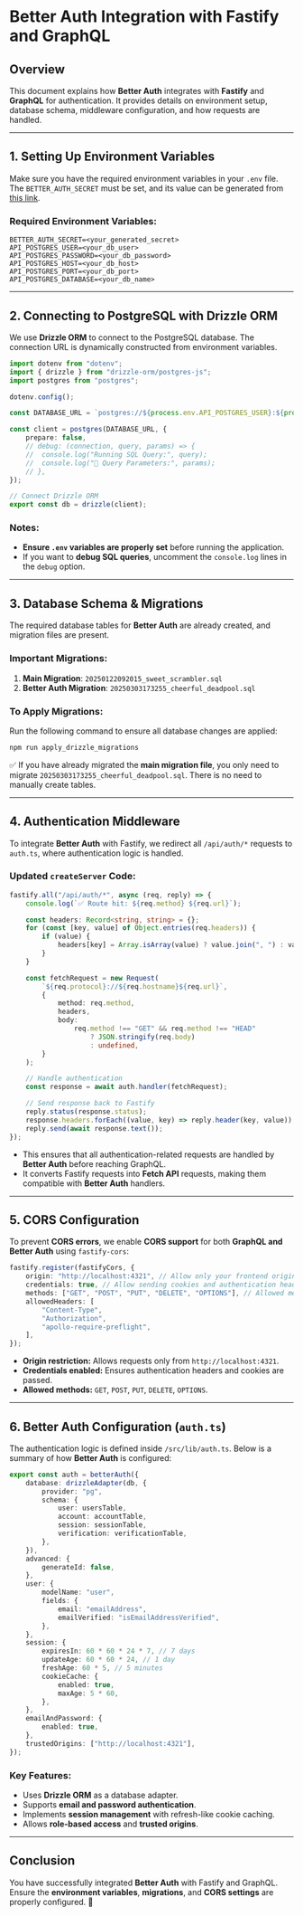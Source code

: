 # Better Auth Integration with Fastify and GraphQL

## Overview
This document explains how **Better Auth** integrates with **Fastify** and **GraphQL** for authentication. It provides details on environment setup, database schema, middleware configuration, and how requests are handled.

---

## 1. Setting Up Environment Variables
Make sure you have the required environment variables in your `.env` file. The `BETTER_AUTH_SECRET` must be set, and its value can be generated from [this link](https://better-auth.vercel.app/docs/installation).

### Required Environment Variables:
```env
BETTER_AUTH_SECRET=<your_generated_secret>
API_POSTGRES_USER=<your_db_user>
API_POSTGRES_PASSWORD=<your_db_password>
API_POSTGRES_HOST=<your_db_host>
API_POSTGRES_PORT=<your_db_port>
API_POSTGRES_DATABASE=<your_db_name>
```

---

## 2. Connecting to PostgreSQL with Drizzle ORM

We use **Drizzle ORM** to connect to the PostgreSQL database. The connection URL is dynamically constructed from environment variables.

```typescript
import dotenv from "dotenv";
import { drizzle } from "drizzle-orm/postgres-js";
import postgres from "postgres";

dotenv.config();

const DATABASE_URL = `postgres://${process.env.API_POSTGRES_USER}:${process.env.API_POSTGRES_PASSWORD}@${process.env.API_POSTGRES_HOST}:${process.env.API_POSTGRES_PORT}/${process.env.API_POSTGRES_DATABASE}`;

const client = postgres(DATABASE_URL, {
	prepare: false,
	// debug: (connection, query, params) => {
	// 	console.log("Running SQL Query:", query);
	// 	console.log("📌 Query Parameters:", params);
	// },
});

// Connect Drizzle ORM
export const db = drizzle(client);
```

### Notes:
- **Ensure `.env` variables are properly set** before running the application.
- If you want to **debug SQL queries**, uncomment the `console.log` lines in the `debug` option.

---

## 3. Database Schema & Migrations
The required database tables for **Better Auth** are already created, and migration files are present. 

### Important Migrations:
1. **Main Migration**: `20250122092015_sweet_scrambler.sql`
2. **Better Auth Migration**: `20250303173255_cheerful_deadpool.sql`

### To Apply Migrations:
Run the following command to ensure all database changes are applied:
```sh
npm run apply_drizzle_migrations
```
✅ If you have already migrated the **main migration file**, you only need to migrate `20250303173255_cheerful_deadpool.sql`. There is no need to manually create tables.

---

## 4. Authentication Middleware
To integrate **Better Auth** with Fastify, we redirect all `/api/auth/*` requests to `auth.ts`, where authentication logic is handled.

### Updated `createServer` Code:
```typescript
fastify.all("/api/auth/*", async (req, reply) => {
	console.log(`✅ Route hit: ${req.method} ${req.url}`);

	const headers: Record<string, string> = {};
	for (const [key, value] of Object.entries(req.headers)) {
		if (value) {
			headers[key] = Array.isArray(value) ? value.join(", ") : value;
		}
	}

	const fetchRequest = new Request(
		`${req.protocol}://${req.hostname}${req.url}`,
		{
			method: req.method,
			headers,
			body:
				req.method !== "GET" && req.method !== "HEAD"
					? JSON.stringify(req.body)
					: undefined,
		}
	);

	// Handle authentication
	const response = await auth.handler(fetchRequest);

	// Send response back to Fastify
	reply.status(response.status);
	response.headers.forEach((value, key) => reply.header(key, value));
	reply.send(await response.text());
});
```

- This ensures that all authentication-related requests are handled by **Better Auth** before reaching GraphQL.
- It converts Fastify requests into **Fetch API** requests, making them compatible with **Better Auth** handlers.

---

## 5. CORS Configuration
To prevent **CORS errors**, we enable **CORS support** for both **GraphQL and Better Auth** using `fastify-cors`:

```typescript
fastify.register(fastifyCors, {
	origin: "http://localhost:4321", // Allow only your frontend origin
	credentials: true, // Allow sending cookies and authentication headers
	methods: ["GET", "POST", "PUT", "DELETE", "OPTIONS"], // Allowed methods
	allowedHeaders: [
		"Content-Type",
		"Authorization",
		"apollo-require-preflight",
	],
});
```

- **Origin restriction:** Allows requests only from `http://localhost:4321`.
- **Credentials enabled:** Ensures authentication headers and cookies are passed.
- **Allowed methods:** `GET`, `POST`, `PUT`, `DELETE`, `OPTIONS`.

---

## 6. Better Auth Configuration (`auth.ts`)
The authentication logic is defined inside `/src/lib/auth.ts`. Below is a summary of how **Better Auth** is configured:

```typescript
export const auth = betterAuth({
	database: drizzleAdapter(db, {
		provider: "pg",
		schema: {
			user: usersTable,
			account: accountTable,
			session: sessionTable,
			verification: verificationTable,
		},
	}),
	advanced: {
		generateId: false,
	},
	user: {
		modelName: "user",
		fields: {
			email: "emailAddress",
			emailVerified: "isEmailAddressVerified",
		},
	},
	session: {
		expiresIn: 60 * 60 * 24 * 7, // 7 days
		updateAge: 60 * 60 * 24, // 1 day
		freshAge: 60 * 5, // 5 minutes
		cookieCache: {
			enabled: true,
			maxAge: 5 * 60,
		},
	},
	emailAndPassword: {
		enabled: true,
	},
	trustedOrigins: ["http://localhost:4321"],
});
```

### Key Features:
- Uses **Drizzle ORM** as a database adapter.
- Supports **email and password authentication**.
- Implements **session management** with refresh-like cookie caching.
- Allows **role-based access** and **trusted origins**.

---

## Conclusion
You have successfully integrated **Better Auth** with Fastify and GraphQL. Ensure the **environment variables**, **migrations**, and **CORS settings** are properly configured. 🚀